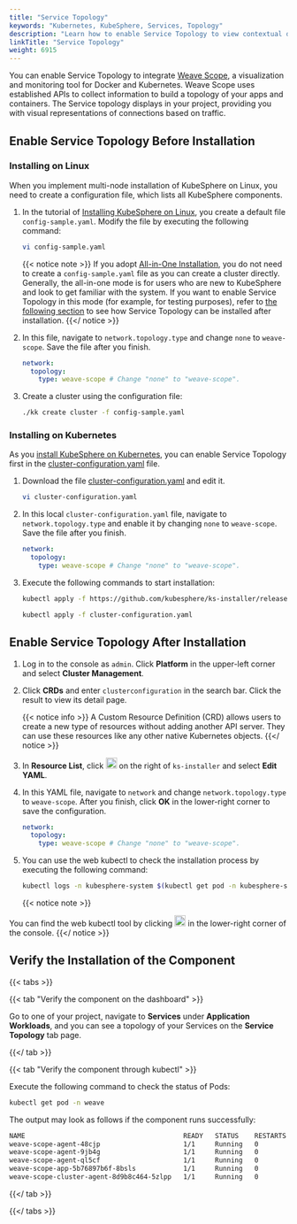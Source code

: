 ```yaml
---
title: "Service Topology"
keywords: "Kubernetes, KubeSphere, Services, Topology"
description: "Learn how to enable Service Topology to view contextual details of your Pods based on Weave Scope."
linkTitle: "Service Topology"
weight: 6915
---
```


You can enable Service Topology to integrate [Weave Scope](https://www.weave.works/oss/scope/), a visualization and monitoring tool for Docker and Kubernetes. Weave Scope uses established APIs to collect information to build a topology of your apps and containers. The Service topology displays in your project, providing you with visual representations of connections based on traffic.

## Enable Service Topology Before Installation

### Installing on Linux

When you implement multi-node installation of KubeSphere on Linux, you need to create a configuration file, which lists all KubeSphere components.

1. In the tutorial of [Installing KubeSphere on Linux](../../installing-on-linux/introduction/multioverview/), you create a default file `config-sample.yaml`. Modify the file by executing the following command:

   ```bash
   vi config-sample.yaml
   ```

   {{< notice note >}}
   If you adopt [All-in-One Installation](../../quick-start/all-in-one-on-linux/), you do not need to create a `config-sample.yaml` file as you can create a cluster directly. Generally, the all-in-one mode is for users who are new to KubeSphere and look to get familiar with the system. If you want to enable Service Topology in this mode (for example, for testing purposes), refer to [the following section](#enable-service-topology-after-installation) to see how Service Topology can be installed after installation.
   {{</ notice >}}

2. In this file, navigate to `network.topology.type` and change `none` to `weave-scope`. Save the file after you finish.

   ```yaml
   network:
     topology:
       type: weave-scope # Change "none" to "weave-scope".
   ```

3. Create a cluster using the configuration file:

   ```bash
   ./kk create cluster -f config-sample.yaml
   ```

### Installing on Kubernetes

As you [install KubeSphere on Kubernetes](../../installing-on-kubernetes/introduction/overview/), you can enable Service Topology first in the [cluster-configuration.yaml](https://github.com/kubesphere/ks-installer/releases/download/v3.2.0/cluster-configuration.yaml) file.

1. Download the file [cluster-configuration.yaml](https://github.com/kubesphere/ks-installer/releases/download/v3.2.0/cluster-configuration.yaml) and edit it.

    ```bash
    vi cluster-configuration.yaml
    ```

2. In this local `cluster-configuration.yaml` file, navigate to `network.topology.type` and enable it by changing `none` to `weave-scope`. Save the file after you finish.

    ```yaml
    network:
      topology:
        type: weave-scope # Change "none" to "weave-scope".
    ```

3. Execute the following commands to start installation:

    ```bash
    kubectl apply -f https://github.com/kubesphere/ks-installer/releases/download/v3.2.0/kubesphere-installer.yaml
    
    kubectl apply -f cluster-configuration.yaml
    ```


## Enable Service Topology After Installation

1. Log in to the console as `admin`. Click **Platform** in the upper-left corner and select **Cluster Management**.

2. Click **CRDs** and enter `clusterconfiguration` in the search bar. Click the result to view its detail page.

    {{< notice info >}}
A Custom Resource Definition (CRD) allows users to create a new type of resources without adding another API server. They can use these resources like any other native Kubernetes objects.
    {{</ notice >}}

3. In **Resource List**, click <img src="/images/docs/enable-pluggable-components/service-topology/three-dots.png" height="20px"> on the right of `ks-installer` and select **Edit YAML**.

4. In this YAML file, navigate to `network` and change `network.topology.type` to `weave-scope`. After you finish, click **OK** in the lower-right corner to save the configuration.

    ```yaml
    network:
      topology:
        type: weave-scope # Change "none" to "weave-scope".
    ```

5. You can use the web kubectl to check the installation process by executing the following command:

    ```bash
    kubectl logs -n kubesphere-system $(kubectl get pod -n kubesphere-system -l app=ks-install -o jsonpath='{.items[0].metadata.name}') -f
    ```

    {{< notice note >}}

You can find the web kubectl tool by clicking <img src="/images/docs/enable-pluggable-components/service-topology/hammer.png" height="20px"> in the lower-right corner of the console.
    {{</ notice >}}

## Verify the Installation of the Component

{{< tabs >}}

{{< tab "Verify the component on the dashboard" >}}

Go to one of your project, navigate to **Services** under **Application Workloads**, and you can see a topology of your Services on the **Service Topology** tab page.

{{</ tab >}}

{{< tab "Verify the component through kubectl" >}}

Execute the following command to check the status of Pods:

```bash
kubectl get pod -n weave
```

The output may look as follows if the component runs successfully:

```bash
NAME                                        READY   STATUS    RESTARTS   AGE
weave-scope-agent-48cjp                     1/1     Running   0          3m1s
weave-scope-agent-9jb4g                     1/1     Running   0          3m1s
weave-scope-agent-ql5cf                     1/1     Running   0          3m1s
weave-scope-app-5b76897b6f-8bsls            1/1     Running   0          3m1s
weave-scope-cluster-agent-8d9b8c464-5zlpp   1/1     Running   0          3m1s
```

{{</ tab >}}

{{</ tabs >}}